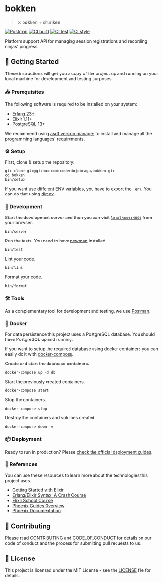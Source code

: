 [postman-badge]: https://img.shields.io/badge/Postman-ef5b25.svg?logo=postman&colorA=ef5b25&logoColor=white
[postman-collection]: https://app.getpostman.com/run-collection/9e8cf2564229382d6619
[ci-build-status]: https://github.com/coderdojobraga/bokken/actions/workflows/build.yml/badge.svg
[ci-build-workflow]: https://github.com/coderdojobraga/bokken/actions/workflows/build.yml
[ci-test-status]: https://github.com/coderdojobraga/bokken/actions/workflows/test.yml/badge.svg
[ci-test-workflow]: https://github.com/coderdojobraga/bokken/actions/workflows/test.yml
[ci-style-status]: https://github.com/coderdojobraga/bokken/actions/workflows/style.yml/badge.svg
[ci-style-workflow]: https://github.com/coderdojobraga/bokken/actions/workflows/style.yml
[contributing]: CONTRIBUTING.md
[code_of_conduct]: CODE_OF_CONDUCT.md
[license]: LICENSE.txt

# bokken

> :crossed_swords: **bok**ken + shuri**ken**

[![Postman][postman-badge]][postman-collection]
[![CI build][ci-build-status]][ci-build-workflow]
[![CI test][ci-test-status]][ci-test-workflow]
[![CI style][ci-test-status]][ci-style-workflow]

Platform support API for managing session registrations and recording ninjas'
progress.

## :rocket: Getting Started

These instructions will get you a copy of the project up and running on your
local machine for development and testing purposes.

### :inbox_tray: Prerequisites

The following software is required to be installed on your system:

- [Erlang 23+](https://www.erlang.org/downloads)
- [Elixir 1.11+](https://elixir-lang.org/install.html)
- [PostgreSQL 13+](https://www.postgresql.org/download/)

We recommend using [asdf version
manager](https://asdf-vm.com/#/core-manage-asdf?id=install) to install and
manage all the programming languages' requirements.

### :gear: Setup

First, clone & setup the repository:

```
git clone git@github.com:coderdojobraga/bokken.git
cd bokken
bin/setup
```

If you want use different ENV variables, you have to export the `.env`. You can do that using [direnv](https://direnv.net/).

### :hammer: Development

Start the development server and then you can visit
[`localhost:4000`](http://localhost:4000) from your browser.

```
bin/server
```

Run the tests. You need to have [newman](https://www.npmjs.com/package/newman)
installed.

```
bin/test
```

Lint your code.

```
bin/lint
```

Format your code.

```
bin/format
```

###  :hammer_and_wrench: Tools

As a complementary tool for development and testing, we use
[Postman](https://www.postman.com/downloads/).

### :whale: Docker

For data persistence this project uses a PostgreSQL database. You should have
PostgreSQL up and running.

If you want to setup the required database using docker containers you can
easily do it with [docker-compose](https://docs.docker.com/compose/install/).

Create and start the database containers.

```
docker-compose up -d db
```

Start the previously created containers.

```
docker-compose start
```

Stop the containers.

```
docker-compose stop
```

Destroy the containers and volumes created.

```
docker-compose down -v
```

### :package: Deployment

Ready to run in production? Please [check the official deployment
guides](https://hexdocs.pm/phoenix/deployment.html).

### :link: References

You can use these resources to learn more about the technologies this project
uses.

- [Getting Started with Elixir](https://elixir-lang.org/getting-started/introduction.html)
- [Erlang/Elixir Syntax: A Crash Course](https://elixir-lang.org/crash-course.html)
- [Elixir School Course](https://elixirschool.com/en/)
- [Phoenix Guides Overview](https://hexdocs.pm/phoenix/overview.html)
- [Phoenix Documentation](https://hexdocs.pm/phoenix)

## :handshake: Contributing

Please read [CONTRIBUTING][contributing] and [CODE_OF_CONDUCT][code_of_conduct]
for details on our code of conduct and the process for submitting pull requests
to us.

## :memo: License

This project is licensed under the MIT License - see the [LICENSE][license]
file for details.

